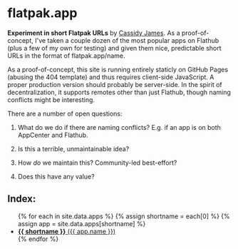 # flatpak.app

**Experiment in short Flatpak URLs** by [Cassidy James](https://cassidyjames.com). As a proof-of-concept, I've taken a couple dozen of the most popular apps on Flathub (plus a few of my own for testing) and given them nice, predictable short URLs in the format of flatpak.app/name.

As a proof-of-concept, this site is running entirely staticly on GitHub Pages (abusing the 404 template) and thus requires client-side JavaScript. A proper production version should probably be server-side. In the spirit of decentralization, it supports remotes other than just Flathub, though naming conflicts might be interesting.

There are a number of open questions:

1. What do we do if there are naming conflicts? E.g. if an app is on both AppCenter and Flathub.

2. Is this a terrible, unmaintainable idea?

3. How _do_ we maintain this? Community-led best-effort?

4. Does this have any value?

## Index:

<ul>
{% for each in site.data.apps %}
  {% assign shortname = each[0] %}
  {% assign app = site.data.apps[shortname] %}

  <li>
    <a href="{{ site.data.remotes[app.remote].path }}{{ app.rdnn }}">
      <strong>{{ shortname }}</strong> ({{ app.name }})
    </a>
  </li>
{% endfor %}
</ul>

